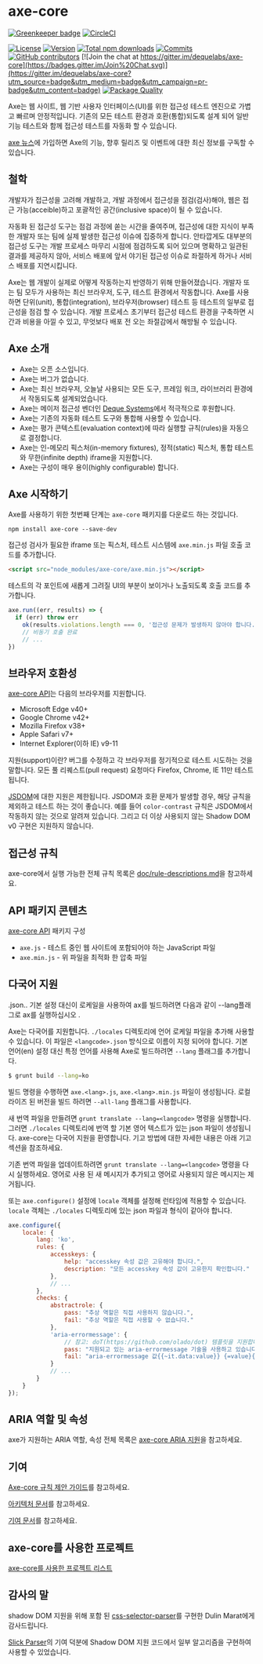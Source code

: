 # axe-core

[![Greenkeeper badge](https://badges.greenkeeper.io/dequelabs/axe-core.svg)](https://greenkeeper.io/) [![CircleCI](https://circleci.com/gh/dequelabs/axe-core.svg?style=svg)](https://circleci.com/gh/dequelabs/axe-core)

[![License](https://img.shields.io/npm/l/axe-core.svg)](LICENSE)
[![Version](https://img.shields.io/npm/v/axe-core.svg)](https://www.npmjs.com/package/axe-core)
[![Total npm downloads](https://img.shields.io/npm/dt/axe-core.svg)](https://www.npmjs.com/package/axe-core)
[![Commits](https://img.shields.io/github/commit-activity/y/dequelabs/axe-core.svg)](https://github.com/dequelabs/axe-core/commits/develop)
[![GitHub contributors](https://img.shields.io/github/contributors/dequelabs/axe-core.svg)](https://github.com/dequelabs/axe-core/graphs/contributors)
[![Join the chat at https://gitter.im/dequelabs/axe-core](https://badges.gitter.im/Join%20Chat.svg)](https://gitter.im/dequelabs/axe-core?utm_source=badge&utm_medium=badge&utm_campaign=pr-badge&utm_content=badge)
[![Package Quality](http://npm.packagequality.com/shield/axe-core.svg)](http://packagequality.com/#?package=axe-core)

Axe는 웹 사이트, 웹 기반 사용자 인터페이스(UI)를 위한 접근성 테스트 엔진으로 가볍고 빠르며 안정적입니다. 
기존의 모든 테스트 환경과 호환(통합)되도록 설계 되어 일반 기능 테스트와 함께 접근성 테스트를 자동화 할 수 있습니다.

[axe 뉴스](https://hubs.ly/H0fsN0b0)에 가입하면 Axe의 기능, 
향후 릴리즈 및 이벤트에 대한 최신 정보를 구독할 수 있습니다.

## 철학

개발자가 접근성을 고려해 개발하고, 개발 과정에서 접근성을 점검(검사)해야, 
웹은 접근 가능(acceible)하고 포괄적인 공간(inclusive space)이 될 수 있습니다.

자동화 된 접근성 도구는 점검 과정에 쏟는 시간을 줄여주며, 접근성에 대한 지식이 부족한 개발자 또는 
팀에 실제 발생한 접근성 이슈에 집중하게 합니다. 안타깝게도 대부분의 접근성 도구는 개발 프로세스 
마무리 시점에 점검하도록 되어 있으며 명확하고 일관된 결과를 제공하지 않아, 서비스 배포에 
앞서 야기된 접근성 이슈로 좌절하게 하거나 서비스 배포를 지연시킵니다.

Axe는 웹 개발이 실제로 어떻게 작동하는지 반영하기 위해 만들어졌습니다. 개발자 또는 팀 모두가 사용하는 
최신 브라우저, 도구, 테스트 환경에서 작동합니다. Axe를 사용하면 단위(unit), 통합(integration), 브라우저(browser) 테스트 등
테스트의 일부로 접근성을 점검 할 수 있습니다. 개발 프로세스 초기부터 접근성 테스트 환경을 구축하면 시간과 비용을 아낄 수 있고, 
무엇보다 배포 전 오는 좌절감에서 해방될 수 있습니다.

## Axe 소개

- Axe는 오픈 소스입니다.
- Axe는 버그가 없습니다.
- Axe는 최신 브라우저, 오늘날 사용되는 모든 도구, 프레임 워크, 라이브러리 환경에서 작동되도록 설계되었습니다.
- Axe는 메이저 접근성 벤더인 [Deque Systems](https://www.deque.com)에서 적극적으로 후원합니다.
- Axe는 기존의 자동화 테스트 도구와 통합해 사용할 수 있습니다.
- Axe는 평가 콘텍스트(evaluation context)에 따라 실행할 규칙(rules)을 자동으로 결정합니다.
- Axe는 인-메모리 픽스처(in-memory fixtures), 정적(static) 픽스처, 통합 테스트와 무한(infinite depth) iframe을 지원합니다.
- Axe는 구성이 매우 용이(highly configurable) 합니다.

## Axe 시작하기

Axe를 사용하기 위한 첫번째 단계는 `axe-core` 패키지를 다운로드 하는 것입니다.

```console
npm install axe-core --save-dev
```

접근성 검사가 필요한 iframe 또는 픽스처, 테스트 시스템에 `axe.min.js` 파일 호출 코드를 추가합니다.

```html
<script src="node_modules/axe-core/axe.min.js"></script>
```

테스트의 각 포인트에 새롭게 그려질 UI의 부분이 보이거나 노출되도록 호출 코드를 추가합니다.

```js
axe.run((err, results) => {
  if (err) throw err
    ok(results.violations.length === 0, '접근성 문제가 발생하지 않아야 합니다.')
    // 비동기 호출 완료
    // ...
})
```

## 브라우저 호환성

[axe-core API](doc/API.md)는 다음의 브라우저를 지원합니다.

- Microsoft Edge v40+
- Google Chrome v42+
- Mozilla Firefox v38+
- Apple Safari v7+
- Internet Explorer(이하 IE) v9-11

지원(support)이란? 버그를 수정하고 각 브라우저를 정기적으로 테스트 시도하는 것을 말합니다.
모든 풀 리퀘스트(pull request) 요청마다 Firefox, Chrome, IE 11만 테스트 됩니다.

[JSDOM](https://github.com/jsdom/jsdom)에 대한 지원은 제한됩니다. 
JSDOM과 호환 문제가 발생할 경우, 해당 규칙을 제외하고 테스트 하는 것이 좋습니다.
예를 들어 `color-contrast` 규칙은 JSDOM에서 작동하지 않는 것으로 알려져 있습니다.
그리고 더 이상 사용되지 않는 Shadow DOM v0 구현은 지원하지 않습니다.

## 접근성 규칙

axe-core에서 실행 가능한 전체 규칙 목록은 [doc/rule-descriptions.md](./doc/rule-descriptions.md)을 참고하세요.

## API 패키지 콘텐츠

[axe-core API](doc/API.md) 패키지 구성

- `axe.js` - 테스트 중인 웹 사이트에 포함되어야 하는 JavaScript 파일
- `axe.min.js` - 위 파일을 최적화 한 압축 파일

## 다국어 지원

 <langcode>.json.. 기본 설정 대신이 로케일을 사용하여 ax를 빌드하려면 다음과 같이 --lang플래그로 ax를 실행하십시오 .

Axe는 다국어를 지원합니다. `./locales` 디렉토리에 언어 로케일 파일을 추가해 사용할 수 있습니다. 
이 파일은 `<langcode>.json` 방식으로 이름이 지정 되어야 합니다. 기본 언어(en) 설정 대신 
특정 언어를 사용해 Axe로 빌드하려면 `--lang` 플래그를 추가합니다.

```sh
$ grunt build --lang=ko
```

빌드 명령을 수행하면 `axe.<lang>.js`, `axe.<lang>.min.js` 파일이 생성됩니다. 
로컬라이즈 된 버전을 빌드 하려면 `--all-lang` 플래그를 사용합니다.

새 번역 파일을 만들려면 `grunt translate --lang=<langcode>` 명령을 실행합니다. 
그러면 `./locales` 디렉토리에 번역 할 기본 영어 텍스트가 있는 json 파일이 생성됩니다. 
axe-core는 다국어 지원을 환영합니다. 기고 방법에 대한 자세한 내용은 아래 기고 섹션을 참조하세요.

기존 번역 파일을 업데이트하려면 `grunt translate --lang=<langcode>` 명령을 다시 실행하세요. 
영어로 사용 된 새 메시지가 추가되고 영어로 사용되지 않은 메시지는 제거됩니다.

또는 `axe.configure()` 설정에 `locale` 객체를 설정해 런타임에 적용할 수 있습니다.
`locale` 객체는 `./locales` 디렉토리에 있는 json 파일과 형식이 같아야 합니다.

```js
axe.configure({
	locale: {
		lang: 'ko',
		rules: {
			accesskeys: {
				help: "accesskey 속성 값은 고유해야 합니다.",
				description: "모든 accesskey 속성 값이 고유한지 확인합니다."
			},
			// ...
		},
		checks: {
			abstractrole: {
				pass: "추상 역할은 직접 사용하지 않습니다.",
				fail: "추상 역할은 직접 사용할 수 없습니다."
			},
			'aria-errormessage': {
				// 참고: doT(https://github.com/olado/dot) 템플릿을 지원합니다.
				pass: "지원되고 있는 aria-errormessage 기술을 사용하고 있습니다.",
				fail: "aria-errormessage 값{{~it.data:value}} {=value}{{~}}는 메시지를 공지하는 방법을 사용해야 합니다.(예를 들어, aria-live, aria-describedby,role=alert 등)"
			}
			// ...
		}
	}
});
```

## ARIA 역할 및 속성

axe가 지원하는 ARIA 역할, 속성 전체 목록은 [axe-core ARIA 지원](./doc/aria-supported.md)을 참고하세요.

## 기여

[Axe-core 규칙 제안 가이드](./doc/rule-proposal.md)를 참고하세요.

[아키텍처 문서](./doc/developer-guide.md)를 참고하세요.

[기여 문서](CONTRIBUTING.md)를 참고하세요.

## axe-core를 사용한 프로젝트

[axe-core를 사용한 프로젝트 리스트](doc/projects.md)

## 감사의 말

shadow DOM 지원을 위해 포함 된 [css-selector-parser](https://www.npmjs.com/package/css-selector-parser)를 구현한 Dulin Marat에게 감사드립니다.

[Slick Parser](https://github.com/mootools/slick/blob/master/Source/Slick.Parser.js)의 기여 덕분에 Shadow DOM 지원 코드에서 일부 알고리즘을 구현하여 사용할 수 있었습니다.